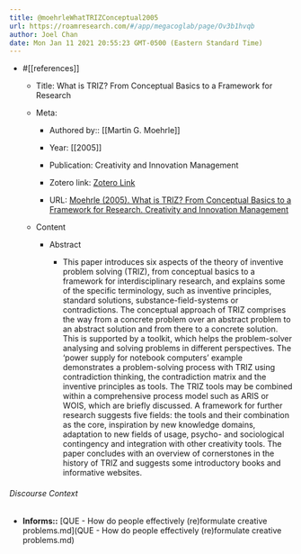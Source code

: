```yaml
---
title: @moehrleWhatTRIZConceptual2005
url: https://roamresearch.com/#/app/megacoglab/page/Ov3b1hvqb
author: Joel Chan
date: Mon Jan 11 2021 20:55:23 GMT-0500 (Eastern Standard Time)
---
```


- #[[references]]

    - Title: What is TRIZ? From Conceptual Basics to a Framework for Research

    - Meta:

        - Authored by:: [[Martin G. Moehrle]]

        - Year: [[2005]]

        - Publication: Creativity and Innovation Management

        - Zotero link: [Zotero Link](zotero://select/items/1_T5QFNW4Z)

        - URL: [Moehrle (2005). What is TRIZ? From Conceptual Basics to a Framework for Research. Creativity and Innovation Management](https://onlinelibrary.wiley.com/doi/abs/10.1111/j.1476-8691.2005.00320.x)

    - Content

        - Abstract

            - This paper introduces six aspects of the theory of inventive problem solving (TRIZ), from conceptual basics to a framework for interdisciplinary research, and explains some of the specific terminology, such as inventive principles, standard solutions, substance-field-systems or contradictions. The conceptual approach of TRIZ comprises the way from a concrete problem over an abstract problem to an abstract solution and from there to a concrete solution. This is supported by a toolkit, which helps the problem-solver analysing and solving problems in different perspectives. The ‘power supply for notebook computers’ example demonstrates a problem-solving process with TRIZ using contradiction thinking, the contradiction matrix and the inventive principles as tools. The TRIZ tools may be combined within a comprehensive process model such as ARIS or WOIS, which are briefly discussed. A framework for further research suggests five fields: the tools and their combination as the core, inspiration by new knowledge domains, adaptation to new fields of usage, psycho- and sociological contingency and integration with other creativity tools. The paper concludes with an overview of cornerstones in the history of TRIZ and suggests some introductory books and informative websites.

###### Discourse Context

- **Informs::** [QUE - How do people effectively (re)formulate creative problems.md](QUE - How do people effectively (re)formulate creative problems.md)
